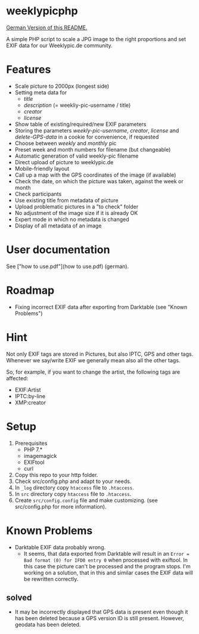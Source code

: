 # weeklypicphp

[German Version of this README.](README_DE.md)

A simple PHP script to scale a JPG image to the right proportions and set EXIF data for our Weeklypic.de community.

# Features

* Scale picture to 2000px (longest side)
* Setting meta data for
  * *title*
  * *description* (= weekliy-pic-username / title)
  * *creator*
  * *license*
* Show table of existing/required/new EXIF parameters
* Storing the parameters *weekly-pic-username*, *creator*, *license* and *delete-GPS-data* in a cookie for convenience, if requested
* Choose between *weekly* and *monthly* pic
* Preset week and month numbers for filename (but changeable)
* Automatic generation of valid weekly-pic filename
* Direct upload of picture to weeklypic.de
* Mobile-friendly layout
* Call up a map with the GPS coordinates of the image (if available)
* Check the date, on which the picture was taken, against the week or month
* Check participants
* Use existing title from metadata of picture
* Upload problematic pictures in a "to check" folder
* No adjustment of the image size if it is already OK
* Expert mode in which no metadata is changed
* Display of all metadata of an image
  
# User documentation

See ["how to use.pdf"](how to use.pdf) (german).

# Roadmap

* Fixing incorrect EXIF data after exporting from Darktable (see "Known Problems")

# Hint

Not only EXIF tags are stored in Pictures, but also IPTC, GPS and other tags.
Whenever we say/write EXIF we generally mean also all the other tags.

So, for example, if you want to change the artist, the following tags are affected:
* EXIF:Artist
* IPTC:by-line
* XMP:creator

# Setup

1. Prerequisites
    * PHP 7.*
    * imagemagick
    * EXIFtool
    * curl
1. Copy this repo to your http folder.
2. Check src/config.php and adapt to your needs.
3. In `_log` directory copy `htaccess` file to `.htaccess`.
3. In `src` directory copy `htaccess` file to `.htaccess`.
4. Create `src/config.config` file and make customizing. (see src/config.php for more information).


# Known Problems

* Darktable EXIF data probably wrong.
  * It seems, that data exported from Darktable will result in an `Error = Bad format (0) for IFD0 entry 0` when processed with exiftool. In this case the picture can't be processed and the program stops. I'm working on a solution, that in this and similar cases the EXIF data will be rewritten correctly.

## solved 

* It may be incorrectly displayed that GPS data is present even though it has been deleted because a GPS version ID is still present. However, geodata has been deleted.
